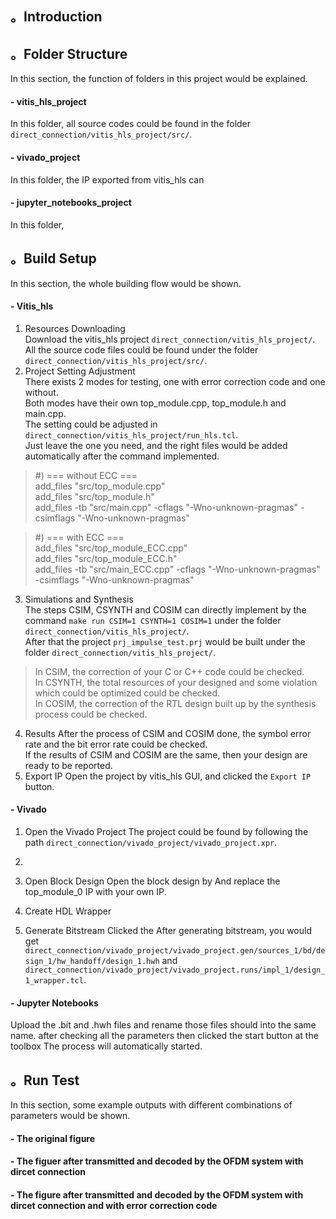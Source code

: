 ## 。Introduction


## 。Folder Structure
In this section, the function of folders in this project would be explained.
#### - vitis_hls_project
In this folder, all source codes could be found in the folder `direct_connection/vitis_hls_project/src/`. 
#### - vivado_project
In this folder, the IP exported from vitis_hls can
#### - jupyter_notebooks_project
In this folder,

## 。Build Setup
In this section, the whole building flow would be shown.
#### - Vitis_hls
1. Resources Downloading  
Download the vitis_hls project `direct_connection/vitis_hls_project/`.  
All the source code files could be found under the folder `direct_connection/vitis_hls_project/src/`.  
2. Project Setting Adjustment  
There exists 2 modes for testing, one with error correction code and one without.  
Both modes have their own top_module.cpp, top_module.h and main.cpp.  
The setting could be adjusted in `direct_connection/vitis_hls_project/run_hls.tcl`.  
Just leave the one you need, and the right files would be added automatically after the command implemented.  
> #) === without ECC ===  
>add_files "src/top_module.cpp"  
>add_files "src/top_module.h"  
>add_files -tb "src/main.cpp" -cflags "-Wno-unknown-pragmas" -csimflags "-Wno-unknown-pragmas" 

> #) === with ECC ===  
>add_files "src/top_module_ECC.cpp"  
>add_files "src/top_module_ECC.h"  
>add_files -tb "src/main_ECC.cpp" -cflags "-Wno-unknown-pragmas" -csimflags "-Wno-unknown-pragmas"  
3. Simulations and Synthesis  
The steps CSIM, CSYNTH and COSIM can directly implement by the command `make run CSIM=1 CSYNTH=1 COSIM=1` under the folder `direct_connection/vitis_hls_project/`.  
After that the project `prj_impulse_test.prj` would be built under the folder `direct_connection/vitis_hls_project/`.  
>In CSIM, the correction of your C or C++ code could be checked.  
>In CSYNTH, the total resources of your designed and some violation which could be optimized could be checked.  
>In COSIM, the correction of the RTL design built up by the synthesis process could be checked.  
4. Results
After the process of CSIM and COSIM done, the symbol error rate and the bit error rate could be checked.  
If the results of CSIM and COSIM are the same, then your design are ready to be reported.
5. Export IP
Open the project by vitis_hls GUI, and clicked the `Export IP` button.   
#### - Vivado
1. Open the Vivado Project
The project could be found by following the path `direct_connection/vivado_project/vivado_project.xpr`.

2. 

3. Open Block Design
Open the block design by
And replace the top_module_0 IP with your own IP.

4. Create HDL Wrapper

5. Generate Bitstream
Clicked the 
After generating bitstream, you would get `direct_connection/vivado_project/vivado_project.gen/sources_1/bd/design_1/hw_handoff/design_1.hwh` and `direct_connection/vivado_project/vivado_project.runs/impl_1/design_1_wrapper.tcl`.

#### - Jupyter Notebooks
Upload the .bit and .hwh files and rename those files should into the same name.
after checking all the parameters
then clicked the start button at the toolbox
The process will automatically started.

## 。Run Test
In this section, some example outputs with different combinations of parameters would be shown.  
#### - The original figure

#### - The figuer after transmitted and decoded by the OFDM system with dircet connection

#### - The figure after transmitted and decoded by the OFDM system with dircet connection and with error correction code

